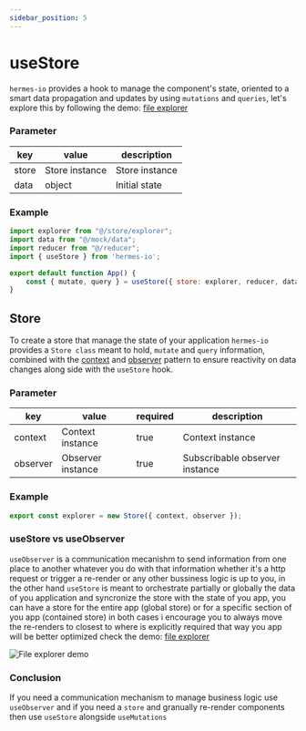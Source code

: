 ```yaml
---
sidebar_position: 5 
---
```


# useStore 
`hermes-io` provides a hook to manage the component's state, oriented to a smart data propagation and updates by using `mutations` and  `queries`, let's explore this by following the demo: [file explorer](https://stackblitz.com/~/github.com/Maxtermax/file-explorer)

### Parameter 
| key   | value          | description    |
|-------|----------------|----------------|
| store | Store instance | Store instance |
| data  | object         | Initial state  |

### Example

```javascript
import explorer from "@/store/explorer";
import data from "@/mock/data";
import reducer from "@/reducer";
import { useStore } from 'hermes-io';

export default function App() {
    const { mutate, query } = useStore({ store: explorer, reducer, data });
}
```

## Store 
To create a store that manage the state of your application `hermes-io` provides a `Store class` meant to hold, `mutate` and `query` information, combined with the [context](/docs/basics/Context) and [observer](/docs/basics/Observer) pattern to ensure reactivity on data changes along side with the `useStore` hook.

### Parameter 
| key      | value             | required | description                    |
|----------|-------------------|----------|--------------------------------|
| context  | Context instance  | true     | Context instance               |
| observer | Observer instance | true     | Subscribable observer instance |

### Example

```javascript
export const explorer = new Store({ context, observer });
```

### useStore vs useObserver
`useObserver` is a communication mecanishm to send information from one place to another whatever you do with that information whether it's a http request or trigger a re-render or any other bussiness logic is up to you, in the other hand `useStore` is meant to orchestrate partially or globally the data of you application and syncronize the store with the state of you app, you can have a store for the entire app (global store) or for a specific section of you app (contained store) in both cases i encourage you to always move the re-renders to closest to where is explicitly required that way you app will be better optimized check the demo: [file explorer](https://stackblitz.com/~/github.com/Maxtermax/file-explorer)

![File explorer demo](/img/file-explorer.gif "File explorer")

### Conclusion 
If you need a communication mechanism to manage business logic use `useObserver` and if you need a `store` and granually re-render components then use `useStore` alongside `useMutations`





